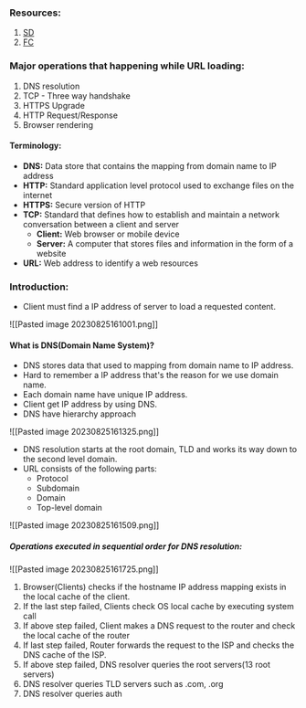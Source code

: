 
### Resources:
1. [SD](https://systemdesign.one/what-happens-when-you-type-url-into-your-browser/)
2. [FC](https://www.freecodecamp.org/news/what-happens-when-you-hit-url-in-your-browser/)

### Major operations that happening while URL loading:

1. DNS resolution
2. TCP - Three way handshake
3. HTTPS Upgrade
4. HTTP Request/Response
5. Browser rendering

#### Terminology:
* **DNS:** Data store that contains the mapping from domain name to IP address
* **HTTP:** Standard application level protocol used to exchange files on the internet
* **HTTPS:** Secure version of HTTP
* **TCP:** Standard that defines how to establish and maintain a network conversation between a client and server
	* **Client:** Web browser or mobile device
	* **Server:** A computer that stores files and information in the form of a website
* **URL:** Web address to identify a web resources

### Introduction:
* Client must find a IP address of server to load a requested content.

![[Pasted image 20230825161001.png]]

#### What is DNS(Domain Name System)?

* DNS stores data that used to mapping from domain name to IP address.
* Hard to remember a IP address that's the reason for we use domain name.
* Each domain name have unique IP address.
* Client get IP address by using DNS.
* DNS have hierarchy approach

![[Pasted image 20230825161325.png]]

* DNS resolution starts at the root domain, TLD and works its way down to the second level domain.
* URL consists of the following parts:
	* Protocol
	* Subdomain
	* Domain
	* Top-level domain

![[Pasted image 20230825161509.png]]

##### Operations executed in sequential order for DNS resolution:

![[Pasted image 20230825161725.png]]

1. Browser(Clients) checks if the hostname IP address mapping exists in the local cache of the client.
2. If the last step failed, Clients check OS local cache by executing system call
3. If above step failed, Client makes a DNS request to the router and check the local cache of the router
4. If last step failed, Router forwards the request to the ISP and checks the DNS cache of the ISP.
5. If above step failed, DNS resolver queries the root servers(13 root servers)
6. DNS resolver queries TLD servers such as .com, .org
7. DNS resolver queries auth